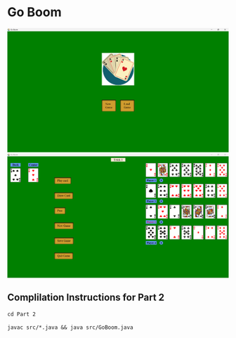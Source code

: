 # Go Boom

![GoBoom 1](img/goboom1.png)
![GoBoom 2](img/goboom2.png)

## Complilation Instructions for Part 2

```
cd Part 2
```

```
javac src/*.java && java src/GoBoom.java
```